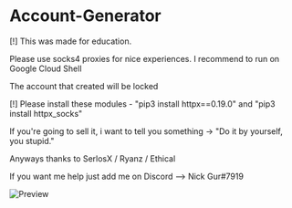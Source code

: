 # Account-Generator

[!] This was made for education.

Please use socks4 proxies for nice experiences.
I recommend to run on Google Cloud Shell

The account that created will be locked

[!] Please install these modules
    - "pip3 install httpx==0.19.0"
    and "pip3 install httpx_socks"

If you're going to sell it, i want to tell you something -> "Do it by yourself, you stupid."

Anyways thanks to SerlosX / Ryanz / Ethical

If you want me help just add me on Discord --> Nick Gur#7919

![Preview](https://media.discordapp.net/attachments/921395712586035230/923574616247656488/unknown.png)
